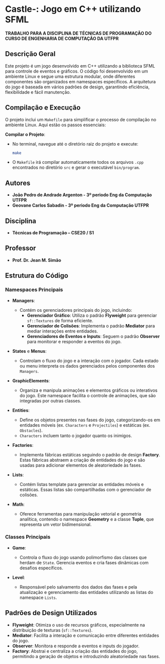 # Castle-: Jogo em C++ utilizando SFML
**TRABALHO PARA A DISCIPLINA DE TÉCNICAS DE PROGRAMAÇÃO DO CURSO DE ENGENHARIA DE COMPUTAÇÃO DA UTFPR**

## Descrição Geral

Este projeto é um jogo desenvolvido em C++ utilizando a biblioteca SFML para controle de eventos e gráficos. O código foi desenvolvido em um ambiente Linux e segue uma estrutura modular, onde diferentes componentes são organizados em namespaces específicos. A arquitetura do jogo é baseada em vários padrões de design, garantindo eficiência, flexibilidade e fácil manutenção.

## Compilação e Execução

O projeto inclui um `Makefile` para simplificar o processo de compilação no ambiente Linux. Aqui estão os passos essenciais:

 **Compilar o Projeto**:
   - No terminal, navegue até o diretório raiz do projeto e execute:
     ```sh
     make
     ```
   - O `Makefile` irá compilar automaticamente todos os arquivos `.cpp` encontrados no diretório `src` e gerar o executável `bin/program`.


## Autores

- **João Pedro de Andrade Argenton - 3º periodo Eng da Computação UTFPR**
- **Geovane Carlos Sabadin -  3º periodo Eng da Computação UTFPR**

## Disciplina

- **Técnicas de Programação – CSE20 / S1**


## Professor

- **Prof. Dr. Jean M. Simão**

## Estrutura do Código

### Namespaces Principais

- **Managers**: 
  - Contém os gerenciadores principais do jogo, incluindo:
    - **Gerenciador Gráfico**: Utiliza o padrão **Flyweight** para gerenciar `sf::Textures` de forma eficiente.
    - **Gerenciador de Colisões**: Implementa o padrão **Mediator** para mediar interações entre entidades.
    - **Gerenciadores de Eventos e Inputs**: Seguem o padrão **Observer** para monitorar e responder a eventos do jogo.

- **States** e **Menus**:
  - Controlam o fluxo do jogo e a interação com o jogador. Cada estado ou menu interpreta os dados gerenciados pelos componentes dos `Managers`.

- **GraphicElements**:
  - Organiza e manipula animações e elementos gráficos ou interativos do jogo. Este namespace facilita o controle de animações, que são integradas por outras classes.

- **Entities**:
  - Define os objetos presentes nas fases do jogo, categorizando-os em entidades móveis (ex. `Characters` e `Projectiles`) e estáticas (ex. `Obstacles`). 
  - `Characters` incluem tanto o jogador quanto os inimigos.

- **Factories**:
  - Implementa fábricas estáticas seguindo o padrão de design **Factory**. Estas fábricas abstraem a criação de entidades do jogo e são usadas para adicionar elementos de aleatoriedade às fases.

- **Lists**:
  - Contém listas template para gerenciar as entidades móveis e estáticas. Essas listas são compartilhadas com o gerenciador de colisões.

- **Math**:
  - Oferece ferramentas para manipulação vetorial e geometria analítica, contendo o namespace **Geometry** e a classe **Tuple**, que representa um vetor bidimensional.

### Classes Principais

- **Game**:
  - Controla o fluxo do jogo usando polimorfismo das classes que herdam de `State`. Gerencia eventos e cria fases dinâmicas com desafios específicos.

- **Level**:
  - Responsável pelo salvamento dos dados das fases e pela atualização e gerenciamento das entidades utilizando as listas do namespace `Lists`.

## Padrões de Design Utilizados

- **Flyweight**: Otimiza o uso de recursos gráficos, especialmente na distribuição de texturas (`sf::Textures`).
- **Mediator**: Facilita a interação e comunicação entre diferentes entidades do jogo.
- **Observer**: Monitora e responde a eventos e inputs do jogador.
- **Factory**: Abstrai e centraliza a criação das entidades do jogo, permitindo a geração de objetos e introduzindo aleatoriedade nas fases.


